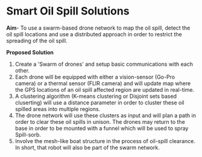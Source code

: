 # Smart Oil Spill Solutions

**Aim**- To use a swarm-based drone network to map the oil spill, detect the oil spill locations and use a distributed approach in order to restrict the spreading of the oil spill. 

**Proposed Solution**

1. Create a 'Swarm of drones' and setup basic communications with each other.
2. Each drone will be equipped with either a vision-sensor (Go-Pro camera) or a thermal sensor (FLIR camera) and will update map where the GPS locations of an oil spill affected region are updated in real-time. 
3. A clustering algorithm (K-means clustering or Disjoint sets based cluserting) will use a distance parameter in order to cluster these oil spilled areas into multiple regions. 
4. The drone network will use these clusters as input and will plan a path in order to clear these oil spills in unison. The drones may return to the base in order to be mounted with a funnel which will be used to spray Spill-sorb.
5. Involve the mesh-like boat structure in the process of oil-spill clearance. In short, that robot will also be part of the swarm network. 
